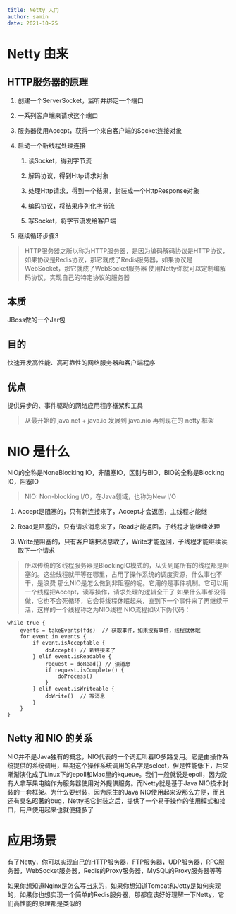 ```yaml
title: Netty 入门
author: samin
date: 2021-10-25
```

# Netty 由来

## HTTP服务器的原理

1. 创建一个ServerSocket，监听并绑定一个端口

2. 一系列客户端来请求这个端口

3. 服务器使用Accept，获得一个来自客户端的Socket连接对象

4. 启动一个新线程处理连接
   1. 读Socket，得到字节流

   2. 解码协议，得到Http请求对象

   3. 处理Http请求，得到一个结果，封装成一个HttpResponse对象

   4. 编码协议，将结果序列化字节流

   5. 写Socket，将字节流发给客户端
   
5. 继续循环步骤3

> HTTP服务器之所以称为HTTP服务器，是因为编码解码协议是HTTP协议，如果协议是Redis协议，那它就成了Redis服务器，如果协议是WebSocket，那它就成了WebSocket服务器
> 使用Netty你就可以定制编解码协议，实现自己的特定协议的服务器

## 本质

JBoss做的一个Jar包

## 目的

快速开发高性能、高可靠性的网络服务器和客户端程序

## 优点

提供异步的、事件驱动的网络应用程序框架和工具

> 从最开始的 java.net + java.io 发展到 java.nio 再到现在的 netty 框架

# NIO 是什么

NIO的全称是NoneBlocking IO，非阻塞IO，区别与BIO，BIO的全称是Blocking IO，阻塞IO

> NIO: Non-blocking I/O，在Java领域，也称为New I/O

1. Accept是阻塞的，只有新连接来了，Accept才会返回，主线程才能继

2. Read是阻塞的，只有请求消息来了，Read才能返回，子线程才能继续处理

3. Write是阻塞的，只有客户端把消息收了，Write才能返回，子线程才能继续读取下一个请求

> 所以传统的多线程服务器是BlockingIO模式的，从头到尾所有的线程都是阻塞的。这些线程就干等在哪里，占用了操作系统的调度资源，什么事也不干，是浪费
> 那么NIO是怎么做到非阻塞的呢。它用的是事件机制。它可以用一个线程把Accept，读写操作，请求处理的逻辑全干了
> 如果什么事都没得做，它也不会死循环，它会将线程休眠起来，直到下一个事件来了再继续干活，这样的一个线程称之为NIO线程
> NIO流程如以下伪代码：

```
while true {
    events = takeEvents(fds)  // 获取事件，如果没有事件，线程就休眠
    for event in events {
        if event.isAcceptable {
            doAccept() // 新链接来了
        } elif event.isReadable {
            request = doRead() // 读消息
            if request.isComplete() {
                doProcess()
            }
        } elif event.isWriteable {
            doWrite()  // 写消息
        }
    }
}
```

## Netty 和 NIO 的关系

NIO并不是Java独有的概念，NIO代表的一个词汇叫着IO多路复用。它是由操作系统提供的系统调用，早期这个操作系统调用的名字是select，但是性能低下，后来渐渐演化成了Linux下的epoll和Mac里的kqueue。我们一般就说是epoll，因为没有人拿苹果电脑作为服务器使用对外提供服务。而Netty就是基于Java NIO技术封装的一套框架。为什么要封装，因为原生的Java NIO使用起来没那么方便，而且还有臭名昭著的bug，Netty把它封装之后，提供了一个易于操作的使用模式和接口，用户使用起来也就便捷多了

# 应用场景

有了Netty，你可以实现自己的HTTP服务器，FTP服务器，UDP服务器，RPC服务器，WebSocket服务器，Redis的Proxy服务器，MySQL的Proxy服务器等等

如果你想知道Nginx是怎么写出来的，如果你想知道Tomcat和Jetty是如何实现的，如果你也想实现一个简单的Redis服务器，那都应该好好理解一下Netty，它们高性能的原理都是类似的
